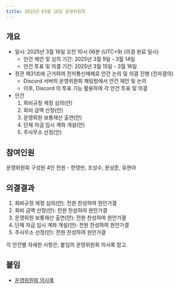 ```yaml
--- 
title: 2025년 03월 16일 운영위원회
---
```

## 개요
- 일시: 2025년 3월 16일 오전 10시 06분 (UTC+9) (의결 완료 일시)
  - 안건 제안 및 심의 기간: 2025년 3월 9일 - 3월 14일
  - 안건 투표 및 의결 기간: 2025년 3월 15일 - 3월 16일
- 정관 제31조에 근거하여 전자통신매체로 안건 논의 및 의결 진행 (전자결의)
  - Discord 서버의 운영위원회 채팅방에서 안건 제안 및 논의
  - 이후, Discord 의 투표 기능 활용하여 각 안건 투표 및 의결
- 안건
    1. 회비규정 제정 심의(안)
    2. 회비 금액 산정(안)
    3. 운영위원 보통재산 출연(안)
    4. 단체 자금 임시 계좌 개설(안)
    5. 주사무소 선정(안)

## 참여인원

운영위원회 구성원 4인 전원 - 한영빈, 조성수, 문성준, 유현아

## 의결결과

1. 회비규정 제정 심의(안): 전원 찬성하여 원안가결
2. 회비 금액 산정(안): 전원 찬성하여 원안가결
3. 운영위원 보통재산 출연(안): 전원 찬성하여 원안가결
4. 단체 자금 임시 계좌 개설(안): 전원 찬성하여 원안가결
5. 주사무소 선정(안): 전원 찬성하여 원안가결

각 안건별 자세한 사항은, 붙임의 운영위원회 의사록 참고.

## 붙임

- [운영위원회 의사록](20250316_운영위원회_의사록.pdf)